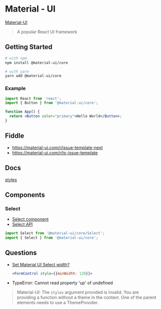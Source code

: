 # Material - UI

[Material-UI](https://material-ui.com/)

> A popular React UI framework

## Getting Started

```bash
# with npm
npm install @material-ui/core

# with yarn
yarn add @material-ui/core
```

### Example

```jsx
import React from 'react';
import { Button } from '@material-ui/core';

function App() {
  return <Button color="primary">Hello World</Button>;
}
```

## Fiddle

* https://material-ui.com/r/issue-template-next
* https://material-ui.com/r/ts-issue-template



## Docs

[styles](https://material-ui.com/styles/basics/)

## Components

### Select

* [Select component](https://material-ui.com/components/selects/)
* [Select API](https://material-ui.com/api/select/)

```ts
import Select from '@material-ui/core/Select';
import { Select } from '@material-ui/core';
```


## Questions

* [Set Material UI Select width?](https://stackoverflow.com/q/56120213/1366033)

  ```jsx
  <FormControl style={{minWidth: 120}}>
  ```


* TypeError: Cannot read property 'up' of undefined

> Material-UI: The `styles` argument provided is invalid.
> You are providing a function without a theme in the context.
> One of the parent elements needs to use a ThemeProvider.

